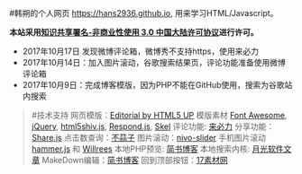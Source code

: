 #韩朔的个人网页
https://hans2936.github.io, 用来学习HTML/Javascript。
 
**本站采用[知识共享署名-非商业性使用 3.0 中国大陆许可协议](http://creativecommons.org/licenses/by-nc/3.0/cn/)进行许可。**

* 2017年10月17日 发现微博评论箱，微博秀不支持https，使用来必力
* 2017年10月14日：加入图片滚动，谷歌搜索结果页，评论功能准备使用微博评论箱
* 2017年10月9日：完成博客模版，因为PHP不能在GitHub使用，搜索为谷歌站内搜索

>#技术支持
>网页模版：[Editorial by HTML5 UP](https://html5up.net/editorial)
模版素材 [Font Awesome](http://fontawesome.io), [jQuery](http://jquery.com), [html5shiv.js](https://github.com/aFarkas/html5shiv), [Respond.js](https://github.com/scottjehl/Respond), [Skel](https://github.com/ajlkn/skel)
评论功能: [来必力](http://www.laibili.com.cn)
分享功能：[Share.js](https://github.com/overtrue/share.js)
点击数查询：[不蒜子](http://ibruce.info/2015/04/04/busuanzi/)
图片滚动：[nivo-slider](https://github.com/Codeinwp/Nivo-Slider-jQuery)
手机图片滚动 [hammer.js](http://hammerjs.github.io) 和 [Willrees](http://willrees.com/2013/02/make-your-nivo-slider-touch-capable/)
本地PHP预览: [简书博客](http://www.jianshu.com/p/d006a34a343f)
本地搜索内核: [月光软件文章](http://www.moon-soft.com/download/info/1492.htm)
MakeDown编辑：[简书博客](http://www.jianshu.com/p/1e402922ee32/)
回到顶部按钮：[17素材网](http://www.17sucai.com)
